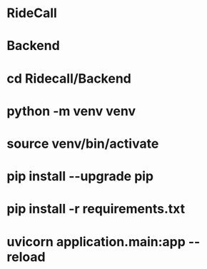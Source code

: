 # RideCall


# Backend

# cd Ridecall/Backend
# python -m venv  venv
# source venv/bin/activate
# pip install --upgrade pip
# pip install -r requirements.txt
# uvicorn application.main:app --reload